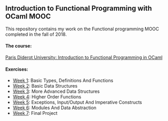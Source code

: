 ## Introduction to Functional Programming with OCaml MOOC
This repository contains my work on the Functional programming MOOC completed in the fall of 2018.

#### The course:
[Paris Diderot University: Introduction to Functional Programming in OCaml](https://www.fun-mooc.fr/courses/course-v1:parisdiderot+56002+session03/About_this_course/ "fun-mooc.fr")

#### Exercises:
  * [Week 1](https://github.com/philsaxton/OCamlMOOC/tree/master/Week_1): Basic Types, Definitions And Functions
  * [Week 2](https://github.com/philsaxton/OCamlMOOC/tree/master/Week_2): Basic Data Structures
  * [Week 3](https://github.com/philsaxton/OCamlMOOC/tree/master/Week_3): More Advanced Data Structures
  * [Week 4](https://github.com/philsaxton/OCamlMOOC/tree/master/Week_4): Higher Order Functions
  * [Week 5](https://github.com/philsaxton/OCamlMOOC/tree/master/Week_5): Exceptions, Input/Output And Imperative Constructs
  * [Week 6](https://github.com/philsaxton/OCamlMOOC/tree/master/Week_6): Modules And Data Abstraction
  * [Week 7](https://github.com/philsaxton/OCamlMOOC/tree/master/Week_7): Final Project
